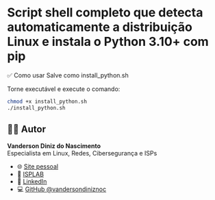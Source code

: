 # Script shell completo que detecta automaticamente a distribuição Linux e instala o Python 3.10+ com pip
✅ Como usar
Salve como install_python.sh

Torne executável e execute o comando:
```bash
chmod +x install_python.sh
./install_python.sh
```
## 🧑‍💻 Autor
**Vanderson Diniz do Nascimento**  
Especialista em Linux, Redes, Cibersegurança e ISPs  

- 🌐 [Site pessoal](https://vandersondiniz.com.br)  
- 🏢 [ISPLAB](https://isplab.com.br)  
- 💼 [LinkedIn](https://www.linkedin.com/in/vdnascdiniz/)  
- 💻 [GitHub @vandersondiniznoc](https://github.com/vandersondiniznoc)
